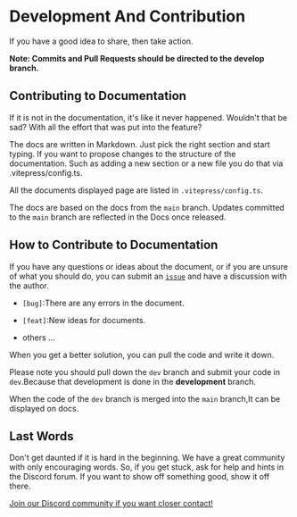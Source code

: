 # Development And Contribution

If you have a good idea to share, then take action.

**Note: Commits and Pull Requests should be directed to the develop branch.**

## Contributing to Documentation

If it is not in the documentation, it's like it never happened. Wouldn't that be sad? With all the effort that was put into the feature?

The docs are written in Markdown. Just pick the right section and start typing. If you want to propose changes to the structure of the documentation. Such as adding a new section or a new file you do that via .vitepress/config.ts.

All the documents displayed page are listed in `.vitepress/config.ts`.

The docs are based on the docs from the `main` branch. Updates committed to the `main` branch are reflected in the Docs once released.

## How to Contribute to Documentation

If you have any questions or ideas about the document, or if you are unsure of what you should do, you can submit an [`issue`](https://github.com/electron-vite/electron-vite.github.io/issues) and have a discussion with the author.

- `[bug]`:There are any errors in the document.

- `[feat]`:New ideas for documents.
- others ...

When you get a better solution, you can pull the code and write it down.

Please note you should pull down the `dev` branch and submit your code in `dev`.Because that development is done in the **development** branch.

When the code of the `dev` branch is merged into the `main` branch,It can be displayed on docs.

## Last Words

Don't get daunted if it is hard in the beginning. We have a great community with only encouraging words. So, if you get stuck, ask for help and hints in the Discord forum. If you want to show off something good, show it off there.

[Join our Discord community if you want closer contact!](https://discord.gg/sRqjYpEAUK)
